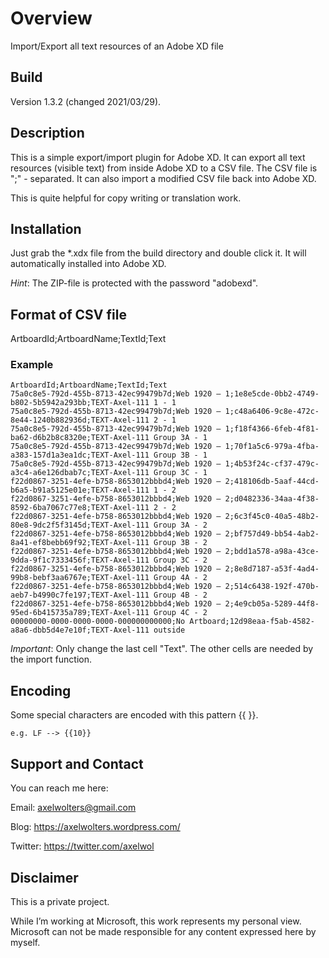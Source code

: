 # Overview

Import/Export all text resources of an Adobe XD file

## Build
Version 1.3.2 (changed 2021/03/29).

## Description

This is a simple export/import plugin for Adobe XD.
It can export all text resources (visible text) from inside Adobe XD to a CSV file.
The CSV file is ";" - separated.
It can also import a modified CSV file back into Adobe XD.

This is quite helpful for copy writing or translation work.

## Installation
Just grab the *.xdx file from the build directory and double click it.
It will automatically installed into Adobe XD.

_Hint_: The ZIP-file is protected with the password "adobexd".

## Format of CSV file
ArtboardId;ArtboardName;TextId;Text

### Example

```
ArtboardId;ArtboardName;TextId;Text
75a0c8e5-792d-455b-8713-42ec99479b7d;Web 1920 – 1;1e8e5cde-0bb2-4749-b802-5b5942a293bb;TEXT-Axel-111 1 - 1
75a0c8e5-792d-455b-8713-42ec99479b7d;Web 1920 – 1;c48a6406-9c8e-472c-8e44-1240b882936d;TEXT-Axel-111 2 - 1
75a0c8e5-792d-455b-8713-42ec99479b7d;Web 1920 – 1;f18f4366-6feb-4f81-ba62-d6b2b8c8320e;TEXT-Axel-111 Group 3A - 1
75a0c8e5-792d-455b-8713-42ec99479b7d;Web 1920 – 1;70f1a5c6-979a-4fba-a383-157d1a3ea1dc;TEXT-Axel-111 Group 3B - 1
75a0c8e5-792d-455b-8713-42ec99479b7d;Web 1920 – 1;4b53f24c-cf37-479c-a3c4-a6e126dbab7c;TEXT-Axel-111 Group 3C - 1
f22d0867-3251-4efe-b758-8653012bbbd4;Web 1920 – 2;418106db-5aaf-44cd-b6a5-b91a5125e01e;TEXT-Axel-111 1 - 2
f22d0867-3251-4efe-b758-8653012bbbd4;Web 1920 – 2;d0482336-34aa-4f38-8592-6ba7067c77e8;TEXT-Axel-111 2 - 2
f22d0867-3251-4efe-b758-8653012bbbd4;Web 1920 – 2;6c3f45c0-40a5-48b2-80e8-9dc2f5f3145d;TEXT-Axel-111 Group 3A - 2
f22d0867-3251-4efe-b758-8653012bbbd4;Web 1920 – 2;bf757d49-bb54-4ab2-8a41-ef8bebb69f92;TEXT-Axel-111 Group 3B - 2
f22d0867-3251-4efe-b758-8653012bbbd4;Web 1920 – 2;bdd1a578-a98a-43ce-9dda-9f1c7333456f;TEXT-Axel-111 Group 3C - 2
f22d0867-3251-4efe-b758-8653012bbbd4;Web 1920 – 2;8e8d7187-a53f-4ad4-99b8-bebf3aa6767e;TEXT-Axel-111 Group 4A - 2
f22d0867-3251-4efe-b758-8653012bbbd4;Web 1920 – 2;514c6438-192f-470b-aeb7-b4990c7fe197;TEXT-Axel-111 Group 4B - 2
f22d0867-3251-4efe-b758-8653012bbbd4;Web 1920 – 2;4e9cb05a-5289-44f8-95ed-6b415735a789;TEXT-Axel-111 Group 4C - 2
00000000-0000-0000-0000-000000000000;No Artboard;12d98eaa-f5ab-4582-a8a6-dbb5d4e7e10f;TEXT-Axel-111 outside
```

_Important_:
Only change the last cell "Text". The other cells are needed by the import function.

## Encoding
Some special characters are encoded with this pattern {{ }}.

```
e.g. LF --> {{10}}
```

## Support and Contact

You can reach me here:

Email: axelwolters@gmail.com

Blog: https://axelwolters.wordpress.com/

Twitter: https://twitter.com/axelwol


## Disclaimer

This is a private project.

While I’m working at Microsoft, this work represents my personal view.
Microsoft can not be made responsible for any content expressed here by myself.
